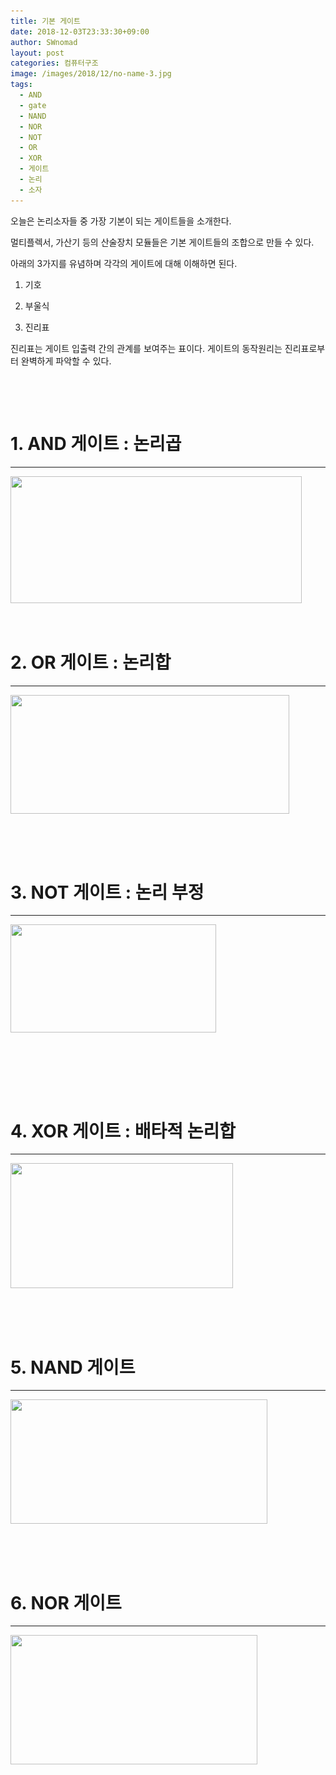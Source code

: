 ```yaml
---
title: 기본 게이트
date: 2018-12-03T23:33:30+09:00
author: SWnomad
layout: post
categories: 컴퓨터구조
image: /images/2018/12/no-name-3.jpg
tags:
  - AND
  - gate
  - NAND
  - NOR
  - NOT
  - OR
  - XOR
  - 게이트
  - 논리
  - 소자
---
```

오늘은 논리소자들 중 가장 기본이 되는 게이트들을 소개한다.

멀티플렉서, 가산기 등의 산술장치 모듈들은 기본 게이트들의 조합으로 만들 수 있다.

아래의 3가지를 유념하며 각각의 게이트에 대해 이해하면 된다.

1) 기호

2) 부울식

3) 진리표

진리표는 게이트 입출력 간의 관계를 보여주는 표이다. 게이트의 동작원리는 진리표로부터 완벽하게 파악할 수 있다.

&nbsp;

&nbsp;

# 1. AND 게이트 : 논리곱

* * *

<a href="https://SWnomad.com/%ea%b8%b0%eb%b3%b8-%ea%b2%8c%ec%9d%b4%ed%8a%b8/%ec%a0%9c%eb%aa%a9-%ec%97%86%ec%9d%8c-159/" rel="attachment wp-att-1430"><img class="aligncenter size-full wp-image-1430" src="/images/2018/12/no-name-4.jpg" alt="" width="466" height="203" srcset="/images/2018/12/no-name-4.jpg 466w, /images/2018/12/no-name-4-300x131.jpg 300w" sizes="(max-width: 466px) 100vw, 466px" /></a>

&nbsp;

# 2. OR 게이트 : 논리합

* * *

<a href="https://SWnomad.com/%ea%b8%b0%eb%b3%b8-%ea%b2%8c%ec%9d%b4%ed%8a%b8/%ec%a0%9c%eb%aa%a9-%ec%97%86%ec%9d%8c-160/" rel="attachment wp-att-1431"><img class="aligncenter size-full wp-image-1431" src="/images/2018/12/no-name-5.jpg" alt="" width="446" height="190" srcset="/images/2018/12/no-name-5.jpg 446w, /images/2018/12/no-name-5-300x128.jpg 300w" sizes="(max-width: 446px) 100vw, 446px" /></a>

&nbsp;

&nbsp;

# 3. NOT 게이트 : 논리 부정

* * *

<a href="https://SWnomad.com/%ea%b8%b0%eb%b3%b8-%ea%b2%8c%ec%9d%b4%ed%8a%b8/%ec%a0%9c%eb%aa%a9-%ec%97%86%ec%9d%8c-165/" rel="attachment wp-att-1437"><img class="aligncenter size-full wp-image-1437" src="/images/2018/12/no-name-10.jpg" alt="" width="329" height="173" srcset="/images/2018/12/no-name-10.jpg 329w, /images/2018/12/no-name-10-300x158.jpg 300w" sizes="(max-width: 329px) 100vw, 329px" /></a>

&nbsp;

&nbsp;

&nbsp;

# 4. XOR 게이트 : 배타적 논리합

* * *

<a href="https://SWnomad.com/%ea%b8%b0%eb%b3%b8-%ea%b2%8c%ec%9d%b4%ed%8a%b8/%ec%a0%9c%eb%aa%a9-%ec%97%86%ec%9d%8c-162/" rel="attachment wp-att-1434"><img class="aligncenter size-full wp-image-1434" src="/images/2018/12/no-name-7.jpg" alt="" width="356" height="200" srcset="/images/2018/12/no-name-7.jpg 356w, /images/2018/12/no-name-7-300x169.jpg 300w" sizes="(max-width: 356px) 100vw, 356px" /></a>

&nbsp;

&nbsp;

# 5. NAND 게이트

* * *

<a href="https://SWnomad.com/%ea%b8%b0%eb%b3%b8-%ea%b2%8c%ec%9d%b4%ed%8a%b8/%ec%a0%9c%eb%aa%a9-%ec%97%86%ec%9d%8c-163/" rel="attachment wp-att-1435"><img class="aligncenter size-full wp-image-1435" src="/images/2018/12/no-name-8.jpg" alt="" width="411" height="199" srcset="/images/2018/12/no-name-8.jpg 411w, /images/2018/12/no-name-8-300x145.jpg 300w" sizes="(max-width: 411px) 100vw, 411px" /></a>

&nbsp;

&nbsp;

# 6. NOR 게이트

* * *

<a href="https://SWnomad.com/%ea%b8%b0%eb%b3%b8-%ea%b2%8c%ec%9d%b4%ed%8a%b8/%ec%a0%9c%eb%aa%a9-%ec%97%86%ec%9d%8c-164/" rel="attachment wp-att-1436"><img class="aligncenter size-full wp-image-1436" src="/images/2018/12/no-name-9.jpg" alt="" width="395" height="207" srcset="/images/2018/12/no-name-9.jpg 395w, /images/2018/12/no-name-9-300x157.jpg 300w" sizes="(max-width: 395px) 100vw, 395px" /></a>